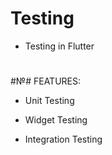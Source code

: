 
# Testing

- Testing in Flutter

#

#№# FEATURES:

 - Unit Testing

 - Widget Testing

 - Integration Testing
#